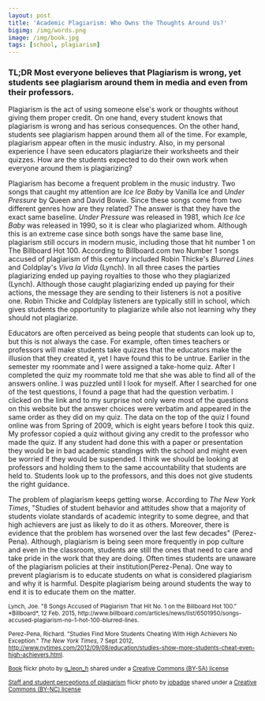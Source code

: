 ```yaml
---
layout: post
title: 'Academic Plagiarism: Who Owns the Thoughts Around Us?'  
bigimg: /img/words.png
image: /img/book.jpg
tags: [school, plagiarism]
---
```


### TL;DR Most everyone believes that Plagiarism is wrong, yet students see plagiarism around them in media and even from their professors.

Plagiarism is the act of using someone else's work or thoughts without giving them proper credit. On one hand, every student knows that plagiarism is wrong and has serious consequences. On the other hand, students see plagiarism happen around them all of the time. For example, plagiarism appear often in the music industry. Also, in my personal experience I have seen educators plagiarize their worksheets and their quizzes. How are the students expected to do their own work when everyone around them is plagiarizing?

Plagiarism has become a frequent problem in the music industry. Two songs that caught my attention are *Ice Ice Baby* by Vanilla Ice and *Under Pressure* by Queen and David Bowie. Since these songs come from two different genres how are they related? The answer is that they have the exact same baseline. *Under Pressure* was released in 1981, which *Ice Ice Baby* was released in 1990, so it is clear who plagiarized whom. Although this is an extreme case since both songs have the same base line, plagiarism still occurs in modern music, including those that hit number 1 on The Billboard Hot 100. According to Billboard.com two Number 1 songs accused of plagiarism of this century included Robin Thicke's *Blurred Lines* and Coldplay's *Viva la Vida* (Lynch). In all three cases the parties plagiarizing ended up paying royalties to those who they plagiarized (Lynch). Although those caught plagiarizing ended up paying for their actions, the message they are sending to their listeners is not a positive one. Robin Thicke and Coldplay listeners are typically still in school, which gives students the opportunity to plagiarize while also not learning why they should not plagiarize.

Educators are often perceived as being people that students can look up to, but this is not always the case. For example, often times teachers or professors will make students take quizzes that the educators make the illusion that they created it, yet I have found this to be untrue. Earlier in the semester my roommate and I were assigned a take-home quiz. After I completed the quiz my roommate told me that she was able to find all of the answers online. I was puzzled until I look for myself. After I searched for one of the test questions, I found a page that had the question verbatim. I clicked on the link and to my surprise not only were most of the questions on this website but the answer choices were verbatim and appeared in the same order as they did on my quiz. The data on the top of the quiz I found online was from Spring of 2009, which is eight years before I took this quiz. My professor copied a quiz without giving any credit to the professor who made the quiz. If any student had done this with a paper or presentation they would be in bad academic standings with the school and might even be worried if they would be suspended. I think we should be looking at professors and holding them to the same accountability that students are held to. Students look up to the professors, and this does not give students the right guidance.

The problem of plagiarism keeps getting worse. According to *The New York Times*, "Studies of student behavior and attitudes show that a majority of students violate standards of academic integrity to some degree, and that high achievers are just as likely to do it as others. Moreover, there is evidence that the problem has worsened over the last few decades" (Perez-Pena). Although, plagiarism is being seen more frequently in pop culture and even in the classroom, students are still the ones that need to care and take pride in the work that they are doing. Often times students are unaware of the plagiarism policies at their institution(Perez-Pena). One way to prevent plagiarism is to educate students on what is considered plagiarism and why it is harmful. Despite plagiarism being around students the way to end it is to educate them on the matter.







<small>
Lynch, Joe. "8 Songs Accused of Plagiarism That Hit No. 1 on the Billboard Hot 100." *Billboard*, 12 Feb. 2015, http://www.billboard.com/articles/news/list/6501950/songs-accused-plagiarism-no-1-hot-100-blurred-lines. </small>

<small> Perez-Pena, Richard. "Studies Find More Students Cheating With High Achievers No Exception." *The New York Times*, 7 Sept 2012, http://www.nytimes.com/2012/09/08/education/studies-show-more-students-cheat-even-high-achievers.html.   
</small>


<small> <a title="Book" href="https://flickr.com/photos/leonhg/411756099">Book</a> flickr photo by <a href="https://flickr.com/people/leonhg">g_leon_h</a> shared under a <a href="https://creativecommons.org/licenses/by-sa/2.0/">Creative Commons (BY-SA) license</a> </small>


<small> <a title="Staff and student perceptions of plagiarism" href="https://flickr.com/photos/24612276@N05/5902067107">Staff and student perceptions of plagiarism</a> flickr photo by <a href="https://flickr.com/people/24612276@N05">jobadge</a> shared under a <a href="https://creativecommons.org/licenses/by-nc/2.0/">Creative Commons (BY-NC) license</a> </small>
